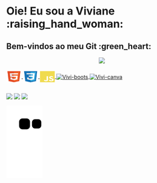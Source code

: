 <h1>Oie! Eu sou a Viviane :raising_hand_woman:	</h1>
  <h2> Bem-vindos ao meu Git :green_heart: </h2>
<div align="center">
  <a href="https://github.com/vivianeaalmeida">

  <img height="180em" src="https://github-readme-stats.vercel.app/api/top-langs/?username=vivianeaalmeida&layout=compact&langs_count=7&theme=moltack"/>
</div>
  
  <div style="display: inline_block"><br>
    <img align="center" alt="Vivi-HTML" height="30" width="40" src="https://raw.githubusercontent.com/devicons/devicon/master/icons/html5/html5-original.svg">
    <img align="center" alt="Vivi-CSS" height="30" width="40" src="https://raw.githubusercontent.com/devicons/devicon/master/icons/css3/css3-original.svg">
    <img align="center" alt="Vivi-Js" height="30" width="40" src="https://raw.githubusercontent.com/devicons/devicon/master/icons/javascript/javascript-plain.svg">
    <img align="center" alt=Vivi-boots height="40" widht="40" src="https://cdn.jsdelivr.net/gh/devicons/devicon/icons/bootstrap/bootstrap-plain.svg" />
    <img align="center" alt=Vivi-canva height="40" widht="30" src="https://cdn.jsdelivr.net/gh/devicons/devicon/icons/canva/canva-original.svg" />
          
  </div>

  ##
  
  <div> 
  <a href = "mailto:viviane.aalmeida22@gmail.com"><img src="https://img.shields.io/badge/-Gmail-%23333?style=for-the-badge&logo=gmail&logoColor=white" target="_blank"></a>
  <a href="https://www.linkedin.com/in/viviane-andrade-de-almeida" target="_blank"><img src="https://img.shields.io/badge/-LinkedIn-%230077B5?style=for-the-badge&logo=linkedin&logoColor=white" target="_blank"></a> 
    <a href="https://instagram.com/viviane.aalmeida" target="_blank"><img src="https://img.shields.io/badge/-Instagram-%23E4405F?style=for-the-badge&logo=instagram&logoColor=white" target="_blank"></a>
 
![Snake animation](https://github.com/vivianeaalmeida/vivianeaalmeida/blob/output/github-contribution-grid-snake.svg)
 
</div>

    
